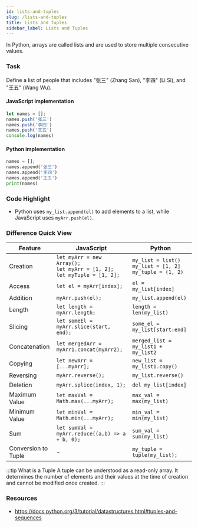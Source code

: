```yaml
---
id: lists-and-tuples
slug: /lists-and-tuples
title: Lists and Tuples
sidebar_label: Lists and Tuples
---
```


In Python, arrays are called lists and are used to store multiple consecutive values.

### Task

Define a list of people that includes "张三" (Zhang San), "李四" (Li Si), and "王五" (Wang Wu).

#### JavaScript implementation
```javascript
let names = [];
names.push('张三')
names.push('李四')
names.push('王五')
console.log(names)
```
#### Python implementation
```python
names = [];
names.append('张三')
names.append('李四')
names.append('王五')
print(names)
```

### Code Highlight
- Python uses `my_list.append(el)` to add elements to a list, while JavaScript uses `myArr.push(el)`.

### Difference Quick View
| Feature | JavaScript | Python |
|---------|------------|--------|
| Creation | `let myArr = new Array();` <br /> `let myArr = [1, 2];` <br /> `let myTuple = [1, 2];` | `my_list = list()` <br />`my_list = [1, 2]` <br /> `my_tuple = (1, 2)` |
| Access | `let el = myArr[index];` | `el = my_list[index]` |
| Addition | `myArr.push(el);` | `my_list.append(el)` |
| Length | `let length = myArr.length;` | `length = len(my_list)` |
| Slicing | `let someEl = myArr.slice(start, end);` | `some_el = my_list[start:end]` |
| Concatenation | `let mergedArr = myArr1.concat(myArr2);` | `merged_list = my_list1 + my_list2` |
| Copying | `let newArr = [...myArr];` | `new_list = my_list1.copy()` |
| Reversing | `myArr.reverse();` | `my_list.reverse()` |
| Deletion | `myArr.splice(index, 1);` | `del my_list[index]` |
| Maximum Value | `let maxVal = Math.max(...myArr);` | `max_val = max(my_list)` |
| Minimum Value | `let minVal = Math.min(...myArr);` | `min_val = min(my_list)` |
| Sum | `let sumVal = myArr.reduce((a,b) => a + b, 0);` | `sum_val = sum(my_list)` |
| Conversion to Tuple | - | `my_tuple = tuple(my_list);` |

:::tip What is a Tuple
A tuple can be understood as a read-only array. It determines the number of elements and their values at the time of creation and cannot be modified once created.
:::

### Resources
- https://docs.python.org/3/tutorial/datastructures.html#tuples-and-sequences
